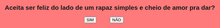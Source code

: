 <!DOCTYPE html>
<!-- 
Tutorial: https://www.youtube.com/watch?v=zxxB9SFh9p4
-->
<html lang="en">

<head>
    <meta charset="UTF-8">
    <meta http-equiv="X-UA-Compatible" content="IE=edge">
    <meta name="viewport" content="width=device-width, initial-scale=1.0">
    <title>Aceita ser feliz do lado de um rapaz simples e cheio de amor pra dar?</title>
</head>

<body>
    <div id="conteudo">
        <h2>Aceita ser feliz do lado de um rapaz simples e cheio de amor pra dar?</h2>
        <div style="margin: auto;width: 170px;">
            <button style="position: fixed;display: block;" class="btn" onclick="sim()">SIM</button>
            <button class="btn" onclick="desvia(this)" onmouseover="desvia(this)" style="position: absolute;">NÃO</button>
        </div>
    </div>
</body>
<style>
    #conteudo {
        background: #ff7a7a;
        width: 100%;
        height: 100%;
        position: fixed;
        top: 0;
        left: 0;
        padding: 10px;
        text-align: center;
        font-family: sans-serif;
    }

    .btn {
        background: black;
        color: white;
        border: none;
        padding: 10px;
        width: 80px;
        border-radius: 5px;
    }
</style>

<script>
    function sim() {
        alert("Você aceitou ser feliz do meu lado :) agr já era n tem mais volta!")
        // redireciona para um URL após clicar no SIM
        location.href = "https://www.youtube.com/watch?v=jnwmn1R9t8g";
    }

    function desvia(btn) {
        // btn declarado na função
        btn.style.position = 'absolute';
        btn.style.bottom = geraPosicao(10, 90);
        btn.style.left = geraPosicao(10, 90);
        console.log('opa, desviei...');
    }

    function geraPosicao(min, max) {
        return (Math.random() * (max - min) + min) + "%";
    }

</script>

</html>

